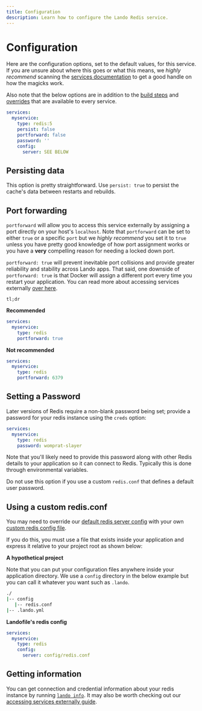 ```yaml
---
title: Configuration
description: Learn how to configure the Lando Redis service.
---
```


# Configuration

Here are the configuration options, set to the default values, for this service. If you are unsure about where this goes or what this means, we *highly recommend* scanning the [services documentation](https://docs.lando.dev/core/v3/lando-service.html) to get a good handle on how the magicks work.

Also note that the below options are in addition to the [build steps](https://docs.lando.dev/core/v3/lando-service.html#build-steps) and [overrides](https://docs.lando.dev/core/v3/lando-service.html#overrides) that are available to every service.

```yaml
services:
  myservice:
    type: redis:5
    persist: false
    portforward: false
    password: ''
    config:
      server: SEE BELOW
```

## Persisting data

This option is pretty straightforward. Use `persist: true` to persist the cache's data between restarts and rebuilds.

## Port forwarding

`portforward` will allow you to access this service externally by assigning a port directly on your host's `localhost`. Note that `portforward` can be set to either `true` or a specific `port` but we *highly recommend* you set it to `true` unless you have pretty good knowledge of how port assignment works or you have a **very** compelling reason for needing a locked down port.

`portforward: true` will prevent inevitable port collisions and provide greater reliability and stability across Lando apps. That said, one downside of `portforward: true` is that Docker will assign a different port every time you restart your application. You can read more about accessing services externally [over here](https://docs.lando.dev/guides/external-access.html).

`tl;dr`

**Recommended**

```yaml
services:
  myservice:
    type: redis
    portforward: true
```

**Not recommended**

```yaml
services:
  myservice:
    type: redis
    portforward: 6379
```

## Setting a Password

Later versions of Redis require a non-blank password being set; provide a password for your redis instance using the `creds` option:

```yaml
services:
  myservice:
    type: redis
    password: womprat-slayer
```

Note that you'll likely need to provide this password along with other Redis details to your application so it can connect to Redis. Typically this is done through environmental variables.

Do not use this option if you use a custom `redis.conf` that defines a default user password.

## Using a custom redis.conf

You may need to override our [default redis server config](https://github.com/lando/redis/tree/main/builders) with your own [custom redis config file](https://redis.io/topics/config).

If you do this, you must use a file that exists inside your application and express it relative to your project root as shown below:

**A hypothetical project**

Note that you can put your configuration files anywhere inside your application directory. We use a `config` directory in the below example but you can call it whatever you want such as `.lando`.

```bash
./
|-- config
   |-- redis.conf
|-- .lando.yml
```

**Landofile's redis config**

```yaml
services:
  myservice:
    type: redis
    config:
      server: config/redis.conf
```

## Getting information

You can get connection and credential information about your redis instance by running [`lando info`](https://docs.lando.dev/cli/info.html). It may also be worth checking out our [accessing services externally guide](https://docs.lando.dev/guides/external-access.html).
